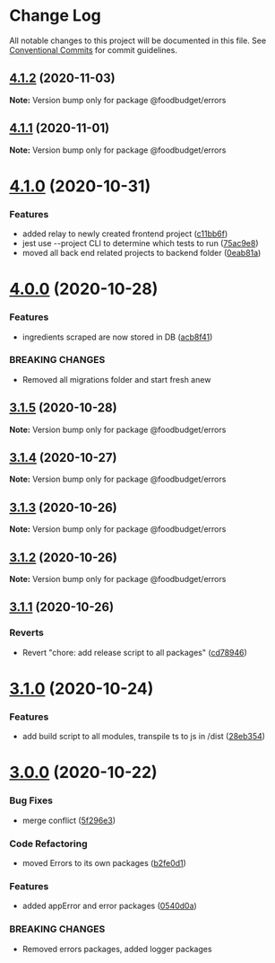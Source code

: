 # Change Log

All notable changes to this project will be documented in this file.
See [Conventional Commits](https://conventionalcommits.org) for commit guidelines.

## [4.1.2](https://github.com/Lilmortal/foodbudget/compare/@foodbudget/errors@4.1.1...@foodbudget/errors@4.1.2) (2020-11-03)

**Note:** Version bump only for package @foodbudget/errors





## [4.1.1](https://github.com/Lilmortal/foodbudget/compare/@foodbudget/errors@4.1.0...@foodbudget/errors@4.1.1) (2020-11-01)

**Note:** Version bump only for package @foodbudget/errors





# [4.1.0](https://github.com/Lilmortal/foodbudget/compare/@foodbudget/errors@4.0.0...@foodbudget/errors@4.1.0) (2020-10-31)


### Features

* added relay to newly created frontend project ([c11bb6f](https://github.com/Lilmortal/foodbudget/commit/c11bb6f9dd351f220a0f0902d5eaab9464733502))
* jest use --project CLI to determine which tests to run ([75ac9e8](https://github.com/Lilmortal/foodbudget/commit/75ac9e89850f19688052635f0406e88ed83db24b))
* moved all back end related projects to backend folder ([0eab81a](https://github.com/Lilmortal/foodbudget/commit/0eab81a1a50239c2aa566acb64ad2377d281aa93))





# [4.0.0](https://github.com/Lilmortal/foodbudget/compare/@foodbudget/errors@3.1.5...@foodbudget/errors@4.0.0) (2020-10-28)


### Features

* ingredients scraped are now stored in DB ([acb8f41](https://github.com/Lilmortal/foodbudget/commit/acb8f4129150d11eb322028cb9a764e5c99bce49))


### BREAKING CHANGES

* Removed all migrations folder and start fresh anew





## [3.1.5](https://github.com/Lilmortal/foodbudget/compare/@foodbudget/errors@3.1.4...@foodbudget/errors@3.1.5) (2020-10-28)

**Note:** Version bump only for package @foodbudget/errors





## [3.1.4](https://github.com/Lilmortal/foodbudget/compare/@foodbudget/errors@3.1.3...@foodbudget/errors@3.1.4) (2020-10-27)

**Note:** Version bump only for package @foodbudget/errors





## [3.1.3](https://github.com/Lilmortal/foodbudget/compare/@foodbudget/errors@3.1.2...@foodbudget/errors@3.1.3) (2020-10-26)

**Note:** Version bump only for package @foodbudget/errors





## [3.1.2](https://github.com/Lilmortal/foodbudget/compare/@foodbudget/errors@3.1.1...@foodbudget/errors@3.1.2) (2020-10-26)

**Note:** Version bump only for package @foodbudget/errors





## [3.1.1](https://github.com/Lilmortal/foodbudget/compare/@foodbudget/errors@3.1.0...@foodbudget/errors@3.1.1) (2020-10-26)


### Reverts

* Revert "chore: add release script to all packages" ([cd78946](https://github.com/Lilmortal/foodbudget/commit/cd789460dfde6ddfc73cddadb90f08ed02e52f72))





# [3.1.0](https://github.com/Lilmortal/foodbudget/compare/@foodbudget/errors@3.0.0...@foodbudget/errors@3.1.0) (2020-10-24)


### Features

* add build script to all modules, transpile ts to js in /dist ([28eb354](https://github.com/Lilmortal/foodbudget/commit/28eb354ce6879195e9479a589ca448e78263d5fb))





# [3.0.0](https://github.com/Lilmortal/foodbudget/compare/@foodbudget/errors@2.0.1...@foodbudget/errors@3.0.0) (2020-10-22)


### Bug Fixes

* merge conflict ([5f296e3](https://github.com/Lilmortal/foodbudget/commit/5f296e3fa85dc30eef07633c5f12f88aecc3635f))


### Code Refactoring

* moved Errors to its own packages ([b2fe0d1](https://github.com/Lilmortal/foodbudget/commit/b2fe0d1228feb2c392144d8dbfe50f56253f993a))


### Features

* added appError and error packages ([0540d0a](https://github.com/Lilmortal/foodbudget/commit/0540d0a7224639d3212ddef5f92804200464d170))


### BREAKING CHANGES

* Removed errors packages, added logger packages
